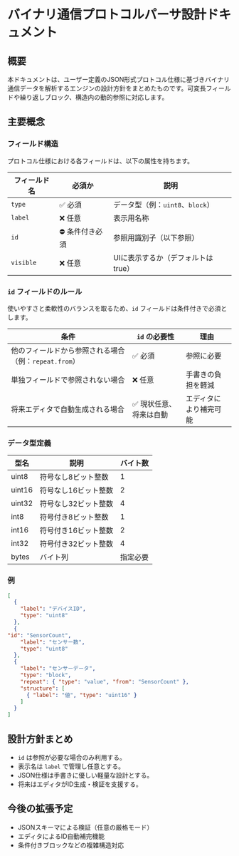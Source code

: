 ﻿
# バイナリ通信プロトコルパーサ設計ドキュメント

## 概要

本ドキュメントは、ユーザー定義のJSON形式プロトコル仕様に基づきバイナリ通信データを解析するエンジンの設計方針をまとめたものです。可変長フィールドや繰り返しブロック、構造内の動的参照に対応します。

## 主要概念

### フィールド構造

プロトコル仕様における各フィールドは、以下の属性を持ちます。

| フィールド名 | 必須か | 説明 |
|--------------|--------|------|
| `type`       | ✅ 必須 | データ型（例：`uint8`、`block`） |
| `label`      | ❌ 任意 | 表示用名称 |
| `id`         | ⛔ 条件付き必須 | 参照用識別子（以下参照） |
| `visible`    | ❌ 任意 | UIに表示するか（デフォルトは true） |

### `id` フィールドのルール

使いやすさと柔軟性のバランスを取るため、`id` フィールドは条件付きで必須とします。

| 条件 | `id` の必要性 | 理由 |
|------|--------------|------|
| 他のフィールドから参照される場合（例：`repeat.from`） | ✅ 必須 | 参照に必要 |
| 単独フィールドで参照されない場合 | ❌ 任意 | 手書きの負担を軽減 |
| 将来エディタで自動生成される場合 | ✅ 現状任意、将来は自動 | エディタにより補完可能 |

### データ型定義
| 型名 | 説明 | バイト数 |
|------|------|----------|
| uint8 | 符号なし8ビット整数 | 1 |
| uint16 | 符号なし16ビット整数 | 2 |
| uint32 | 符号なし32ビット整数 | 4 |
| int8 | 符号付き8ビット整数 | 1 |
| int16 | 符号付き16ビット整数 | 2 |
| int32 | 符号付き32ビット整数 | 4 |
| bytes | バイト列 | 指定必要 |

### 例

```json
[
  {
    "label": "デバイスID",
    "type": "uint8"
  },
  {
"id": "SensorCount",
    "label": "センサー数",
    "type": "uint8"
  },
  {
    "label": "センサーデータ",
    "type": "block",
    "repeat": { "type": "value", "from": "SensorCount" },
    "structure": [
      { "label": "値", "type": "uint16" }
    ]
  }
]
```

## 設計方針まとめ

- `id` は参照が必要な場合のみ利用する。
- 表示名は `label` で管理し任意とする。
- JSON仕様は手書きに優しい軽量な設計とする。
- 将来はエディタがID生成・検証を支援する。

## 今後の拡張予定

- JSONスキーマによる検証（任意の厳格モード）
- エディタによるID自動補完機能
- 条件付きブロックなどの複雑構造対応
